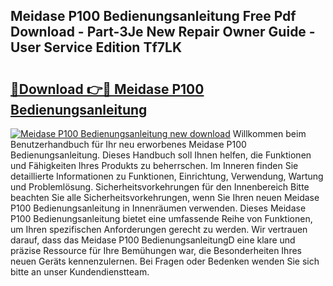 ## Meidase P100 Bedienungsanleitung Free Pdf Download - Part-3Je New Repair Owner Guide - User Service Edition Tf7LK

# <h2><a href="http://df3hm4k.blite.top/?on=Meidase+P100+Bedienungsanleitung">🔗Download 👉🔴 Meidase P100 Bedienungsanleitung</a></h2>

[![Meidase P100 Bedienungsanleitung new download](https://i.imgur.com/lujVjoI.png)](http://df3hm4k.blite.top/?on=Meidase+P100+Bedienungsanleitung)
Willkommen beim Benutzerhandbuch für Ihr neu erworbenes Meidase P100 Bedienungsanleitung. Dieses Handbuch soll Ihnen helfen, die Funktionen und Fähigkeiten Ihres Produkts zu beherrschen. Im Inneren finden Sie detaillierte Informationen zu Funktionen, Einrichtung, Verwendung, Wartung und Problemlösung. Sicherheitsvorkehrungen für den Innenbereich Bitte beachten Sie alle Sicherheitsvorkehrungen, wenn Sie Ihren neuen Meidase P100 Bedienungsanleitung in Innenräumen verwenden. Dieses Meidase P100 Bedienungsanleitung bietet eine umfassende Reihe von Funktionen, um Ihren spezifischen Anforderungen gerecht zu werden. Wir vertrauen darauf, dass das Meidase P100 BedienungsanleitungD eine klare und präzise Ressource für Ihre Bemühungen war, die Besonderheiten Ihres neuen Geräts kennenzulernen. Bei Fragen oder Bedenken wenden Sie sich bitte an unser Kundendienstteam.
